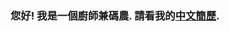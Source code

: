 ### 您好! 我是一個廚師兼碼農. 請看我的[中文簡歷](https://github.com/JoggerShyr/JoggerShyr/blob/master/resumes-chinese.md).
<!--
### Hi there! I am a cooker and code worker. Here comes my [resumes](https://github.com/JoggerShyr/JoggerShyr/blob/master/resumes-chinese.md) in chinese.

**JoggerShyr/JoggerShyr** is a ✨ _special_ ✨ repository because its `README.md` (this file) appears on your GitHub profile.

Here are some ideas to get you started:

- 🔭 I’m currently working on ...
- 🌱 I’m currently learning ...
- 👯 I’m looking to collaborate on ...
- 🤔 I’m looking for help with ...
- 💬 Ask me about ...
- 📫 How to reach me: ...
- 😄 Pronouns: ...
- ⚡ Fun fact: ...
-->
<!--
<a href="https://app.daily.dev/jogger"><img src="https://api.daily.dev/devcards/84caad83ff3b4e1a831f08ace3ab711a.png?r=8ce" width="400" alt="Jogger Shyr's Dev Card"/></a>
-->
